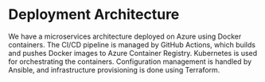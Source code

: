 # Deployment Architecture

We have a microservices architecture deployed on Azure using Docker containers. The CI/CD pipeline is managed by GitHub Actions, which builds and pushes Docker images to Azure Container Registry. Kubernetes is used for orchestrating the containers. Configuration management is handled by Ansible, and infrastructure provisioning is done using Terraform.
